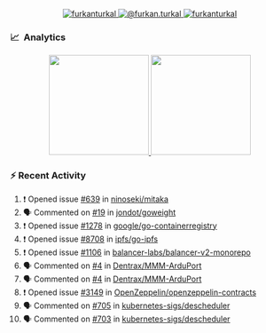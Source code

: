 <p align="center">
  <a href="https://linkedin.com/in/furkanturkal" target="blank">
    <img src="https://img.shields.io/badge/linkedin-%230077B5.svg?&style=for-the-badge&logo=linkedin&logoColor=white" alt="furkanturkal" />
  </a>
  <a href="https://medium.com/@furkan.turkal" target="blank">
    <img src="https://img.shields.io/badge/medium-%2312100E.svg?&style=for-the-badge&logo=medium&logoColor=white" alt="@furkan.turkal" />
  </a>
  <a href="https://twitter.com/furkanturkaI" target="blank">
    <img src="https://img.shields.io/badge/Twitter-1DA1F2?style=for-the-badge&logo=twitter&logoColor=white" alt="furkanturkaI" />
  </a>
</p>

### 📈 &nbsp;Analytics

<p align="center">
  <a href="https://coderstats.net/github/#Dentrax">
    <img height="180em" src="https://github-readme-stats-eight-theta.vercel.app/api?username=Dentrax&show_icons=true&theme=algolia&include_all_commits=true&count_private=true&line_height=26"/>
    <img height="180em" src="https://github-readme-stats-eight-theta.vercel.app/api/top-langs/?username=Dentrax&layout=compact&langs_count=8&theme=algolia&line_height=26"/>
  </a>
</p>

### :zap: Recent Activity

<!--START_SECTION:activity-->
1. ❗️ Opened issue [#639](https://github.com/ninoseki/mitaka/issues/639) in [ninoseki/mitaka](https://github.com/ninoseki/mitaka)
2. 🗣 Commented on [#19](https://github.com/jondot/goweight/issues/19) in [jondot/goweight](https://github.com/jondot/goweight)
3. ❗️ Opened issue [#1278](https://github.com/google/go-containerregistry/issues/1278) in [google/go-containerregistry](https://github.com/google/go-containerregistry)
4. ❗️ Opened issue [#8708](https://github.com/ipfs/go-ipfs/issues/8708) in [ipfs/go-ipfs](https://github.com/ipfs/go-ipfs)
5. ❗️ Opened issue [#1106](https://github.com/balancer-labs/balancer-v2-monorepo/issues/1106) in [balancer-labs/balancer-v2-monorepo](https://github.com/balancer-labs/balancer-v2-monorepo)
6. 🗣 Commented on [#4](https://github.com/Dentrax/MMM-ArduPort/issues/4) in [Dentrax/MMM-ArduPort](https://github.com/Dentrax/MMM-ArduPort)
7. 🗣 Commented on [#4](https://github.com/Dentrax/MMM-ArduPort/issues/4) in [Dentrax/MMM-ArduPort](https://github.com/Dentrax/MMM-ArduPort)
8. ❗️ Opened issue [#3149](https://github.com/OpenZeppelin/openzeppelin-contracts/issues/3149) in [OpenZeppelin/openzeppelin-contracts](https://github.com/OpenZeppelin/openzeppelin-contracts)
9. 🗣 Commented on [#705](https://github.com/kubernetes-sigs/descheduler/issues/705) in [kubernetes-sigs/descheduler](https://github.com/kubernetes-sigs/descheduler)
10. 🗣 Commented on [#703](https://github.com/kubernetes-sigs/descheduler/issues/703) in [kubernetes-sigs/descheduler](https://github.com/kubernetes-sigs/descheduler)
<!--END_SECTION:activity-->
